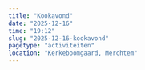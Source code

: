 ```yaml
---
title: "Kookavond"
date: "2025-12-16"
time: "19:12"
slug: "2025-12-16-kookavond"
pagetype: "activiteiten"
location: "Kerkeboomgaard, Merchtem"
---
```




